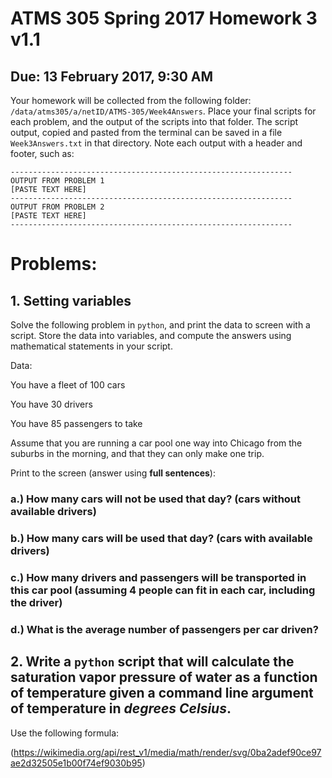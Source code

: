 # ATMS 305 Spring 2017 Homework 3  v1.1
## Due: 13 February 2017, 9:30 AM
Your homework will be collected from the following folder: `/data/atms305/a/netID/ATMS-305/Week4Answers`.  Place your final scripts for each problem, and the output of the scripts into that folder.  The script output, copied and pasted from the terminal can be saved in a file `Week3Answers.txt` in that directory.  Note each output with a header and footer, such as:
```
---------------------------------------------------------------
OUTPUT FROM PROBLEM 1
[PASTE TEXT HERE]
---------------------------------------------------------------
OUTPUT FROM PROBLEM 2
[PASTE TEXT HERE]
---------------------------------------------------------------
```
# Problems:

## 1. Setting variables

Solve the following problem in `python`, and print the data to screen with a script.  Store the data into variables, and compute the answers using mathematical statements in your script.

Data:

You have a fleet of 100 cars

You have 30 drivers

You have 85 passengers to take

Assume that you are running a car pool one way into Chicago from the suburbs in the morning, and that they can only make one trip.

Print to the screen (answer using **full sentences**):
### a.) How many cars will not be used that day? (cars without available drivers)
### b.) How many cars will be used that day? (cars with available drivers)
### c.) How many drivers and passengers will be transported in this car pool (assuming 4 people can fit in each car, including the driver)
### d.) What is the average number of passengers per car driven?

## 2. Write a `python` script that will calculate the saturation vapor pressure of water as a function of temperature given a **command line argument** of temperature in *degrees Celsius*.

Use the following formula:

(https://wikimedia.org/api/rest_v1/media/math/render/svg/0ba2adef90ce97ae2d32505e1b00f74ef9030b95)
